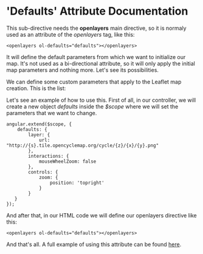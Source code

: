 'Defaults' Attribute Documentation
==================================

This sub-directive needs the **openlayers** main directive, so it is normaly used as an attribute of the *openlayers* tag, like this:

```
<openlayers ol-defaults="defaults"></openlayers>
```

It will define the default parameters from which we want to initialize our map. It's not used as a bi-directional attribute, so it will only apply the initial map parameters and nothing more. Let's see its possibilities.

We can define some custom parameters that apply to the Leaflet map creation. This is the list:


Let's see an example of how to use this. First of all, in our controller, we will create a new object *defaults* inside the *$scope* where we will set the parameters that we want to change.

```
angular.extend($scope, {
    defaults: {
        layer: {
            url: "http://{s}.tile.opencyclemap.org/cycle/{z}/{x}/{y}.png"
        },
        interactions: {
            mouseWheelZoom: false
        },
        controls: {
            zoom: {
                position: 'topright'
            }
        }
   }
});
```

And after that, in our HTML code we will define our openlayers directive like this:
```
<openlayers ol-defaults="defaults"></openlayers>
```

And that's all. A full example of using this attribute can be found [here](http://tombatossals.github.io/angular-openlayers-directive/examples/030-custom-parameters-example.html).
